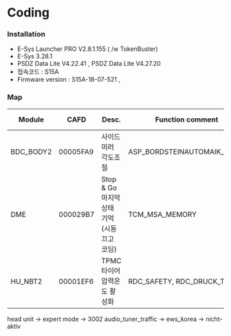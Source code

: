 # Coding



### Installation

- E-Sys Launcher PRO V2.8.1.155 ( /w TokenBuster)
- E-Sys 3.28.1
- PSDZ Data Lite V4.22.41 , PSDZ Data Lite V4.27.20
- 접속코드 : S15A
- Firmware version : S15A-18-07-521 , 



### Map

| Module | CAFD | Desc. | Function comment | FDL | Default Value | Mod. Value|
| --------- | -------- | ------------------------------------------ | --------------------------- | ------------ | ------------------ | --------------------------- |
| BDC_BODY2 | 00005FA9 | 사이드미러 각도조절 | ASP_BORDSTEINAUTOMAIK_DELTA | 3110_1_1_255 | 5A | 23 (35도) |
| DME | 000029B7 | Stop & Go 마지막 상태 기억 (시동끄고 코딩) | TCM_MSA_MEMORY |              |                    | ON                          |
| HU_NBT2 | 00001EF6 | TPMC 타이어 압력온도 활성화 | RDC_SAFETY, RDC_DRUCK_TEMP |              | nicht_aktiv, druck | aktiv, druck_und_temperatur |






head unit -> expert mode -> 3002 audio_tuner_traffic -> ews_korea -> nicht-aktiv
